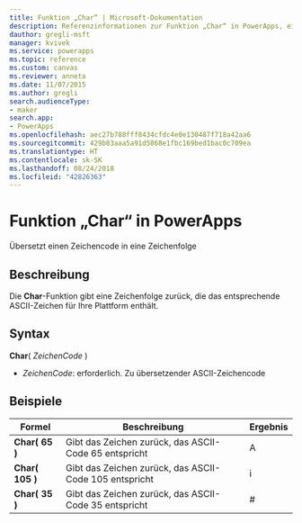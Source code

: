 ```yaml
---
title: Funktion „Char“ | Microsoft-Dokumentation
description: Referenzinformationen zur Funktion „Char“ in PowerApps, einschließlich Syntax und Beispielen
dauthor: gregli-msft
manager: kvivek
ms.service: powerapps
ms.topic: reference
ms.custom: canvas
ms.reviewer: anneta
ms.date: 11/07/2015
ms.author: gregli
search.audienceType:
- maker
search.app:
- PowerApps
ms.openlocfilehash: aec27b788fff8434cfdc4e0e130487f718a42aa6
ms.sourcegitcommit: 429b83aaa5a91d5868e1fbc169bed1bac0c709ea
ms.translationtype: HT
ms.contentlocale: sk-SK
ms.lasthandoff: 08/24/2018
ms.locfileid: "42826363"
---
```

# <a name="char-function-in-powerapps"></a>Funktion „Char“ in PowerApps
Übersetzt einen Zeichencode in eine Zeichenfolge

## <a name="description"></a>Beschreibung
Die **Char**-Funktion gibt eine Zeichenfolge zurück, die das entsprechende ASCII-Zeichen für Ihre Plattform enthält.

## <a name="syntax"></a>Syntax
**Char**( *ZeichenCode* )

* *ZeichenCode*: erforderlich. Zu übersetzender ASCII-Zeichencode

## <a name="examples"></a>Beispiele

| Formel | Beschreibung | Ergebnis |
| --- | --- | --- |
| **Char( 65 )** |Gibt das Zeichen zurück, das ASCII-Code 65 entspricht |A |
| **Char( 105 )** |Gibt das Zeichen zurück, das ASCII-Code 105 entspricht |i |
| **Char( 35 )** |Gibt das Zeichen zurück, das ASCII-Code 35 entspricht |# |

